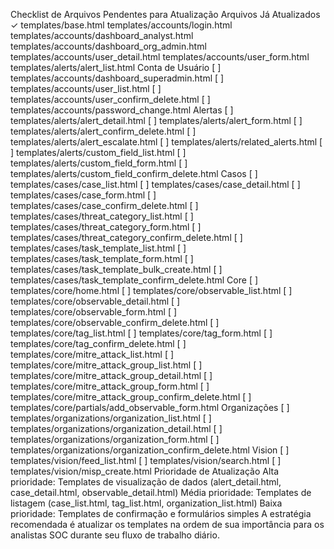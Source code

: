 Checklist de Arquivos Pendentes para Atualização
Arquivos Já Atualizados ✓
templates/base.html
templates/accounts/login.html
templates/accounts/dashboard_analyst.html
templates/accounts/dashboard_org_admin.html
templates/accounts/user_detail.html
templates/accounts/user_form.html
templates/alerts/alert_list.html
Conta de Usuário
[ ] templates/accounts/dashboard_superadmin.html
[ ] templates/accounts/user_list.html
[ ] templates/accounts/user_confirm_delete.html
[ ] templates/accounts/password_change.html
Alertas
[ ] templates/alerts/alert_detail.html
[ ] templates/alerts/alert_form.html
[ ] templates/alerts/alert_confirm_delete.html
[ ] templates/alerts/alert_escalate.html
[ ] templates/alerts/related_alerts.html
[ ] templates/alerts/custom_field_list.html
[ ] templates/alerts/custom_field_form.html
[ ] templates/alerts/custom_field_confirm_delete.html
Casos
[ ] templates/cases/case_list.html
[ ] templates/cases/case_detail.html
[ ] templates/cases/case_form.html
[ ] templates/cases/case_confirm_delete.html
[ ] templates/cases/threat_category_list.html
[ ] templates/cases/threat_category_form.html
[ ] templates/cases/threat_category_confirm_delete.html
[ ] templates/cases/task_template_list.html
[ ] templates/cases/task_template_form.html
[ ] templates/cases/task_template_bulk_create.html
[ ] templates/cases/task_template_confirm_delete.html
Core
[ ] templates/core/home.html
[ ] templates/core/observable_list.html
[ ] templates/core/observable_detail.html
[ ] templates/core/observable_form.html
[ ] templates/core/observable_confirm_delete.html
[ ] templates/core/tag_list.html
[ ] templates/core/tag_form.html
[ ] templates/core/tag_confirm_delete.html
[ ] templates/core/mitre_attack_list.html
[ ] templates/core/mitre_attack_group_list.html
[ ] templates/core/mitre_attack_group_detail.html
[ ] templates/core/mitre_attack_group_form.html
[ ] templates/core/mitre_attack_group_confirm_delete.html
[ ] templates/core/partials/add_observable_form.html
Organizações
[ ] templates/organizations/organization_list.html
[ ] templates/organizations/organization_detail.html
[ ] templates/organizations/organization_form.html
[ ] templates/organizations/organization_confirm_delete.html
Vision
[ ] templates/vision/feed_list.html
[ ] templates/vision/search.html
[ ] templates/vision/misp_create.html
Prioridade de Atualização
Alta prioridade: Templates de visualização de dados (alert_detail.html, case_detail.html, observable_detail.html)
Média prioridade: Templates de listagem (case_list.html, tag_list.html, organization_list.html)
Baixa prioridade: Templates de confirmação e formulários simples
A estratégia recomendada é atualizar os templates na ordem de sua importância para os analistas SOC durante seu fluxo de trabalho diário.